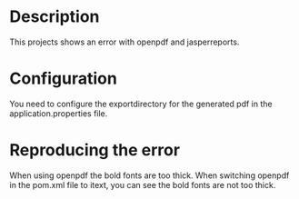 # Description
This projects shows an error with openpdf and jasperreports.

# Configuration
You need to configure the exportdirectory for the generated pdf in the application.properties file.

# Reproducing the error
When using openpdf the bold fonts are too thick.
When switching openpdf in the pom.xml file to itext, you can see the bold fonts are not too thick.
